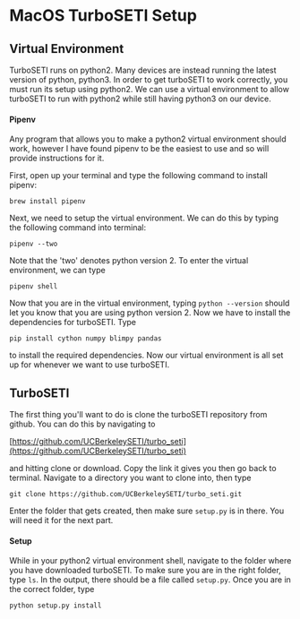 # MacOS TurboSETI Setup
## Virtual Environment
TurboSETI runs on python2. Many devices are instead running
 the latest version of python, python3. In order to get turboSETI 
 to work correctly, you must run its setup using python2. We can
 use a virtual environment to allow turboSETI to run with python2
 while still having python3 on our device.
#### Pipenv
Any program that allows you to make a python2 virtual environment
should work, however I have found pipenv to be the easiest to use
and so will provide instructions for it.

First, open up your terminal and type the following command to
install pipenv:

```brew install pipenv```

Next, we need to setup the virtual environment. We can do this by typing
the following command into terminal:

```pipenv --two```

Note that the 'two' denotes python version 2. To enter the virtual
environment, we can type 

```pipenv shell```

Now that you are in the virtual environment, typing
```python --version```
should let you know that you are using python version 2.
Now we have to install the dependencies for turboSETI. Type

```pip install cython numpy blimpy pandas```

to install the required dependencies. Now our virtual 
environment is all set up for whenever we want to use turboSETI.
## TurboSETI
The first thing you'll want to do is clone the turboSETI repository
from github. You can do this by navigating to
 
[https://github.com/UCBerkeleySETI/turbo_seti](https://github.com/UCBerkeleySETI/turbo_seti)

and hitting clone or download. Copy the link it gives you then go back to 
terminal. Navigate to a directory you want to clone into, then type

```git clone https://github.com/UCBerkeleySETI/turbo_seti.git```

Enter the folder that gets created, then make sure ```setup.py``` is
in there. You will need it for the next part.
#### Setup
While in your python2 virtual environment shell, navigate 
to the folder where you have downloaded turboSETI. To make
sure you are in the right folder, type ```ls```. In the output,
there should be a file called ```setup.py```. Once you
are in the correct folder, type 

```python setup.py install```

